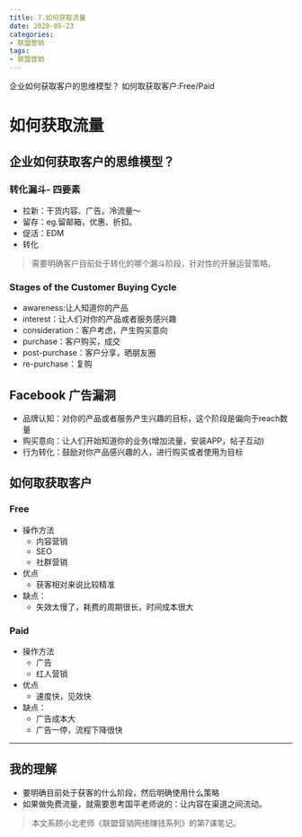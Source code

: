 ```yaml
---
title: 7.如何获取流量
date: 2020-05-23
categories:
- 联盟营销
tags:
- 联盟营销
---
```

企业如何获取客户的思维模型？
如何取获取客户:Free/Paid
<!-- more -->

# 如何获取流量
## 企业如何获取客户的思维模型？
### 转化漏斗- 四要素
- 拉新：干货内容、广告。冷流量～
- 留存：eg.留邮箱，优惠、折扣。
- 促活：EDM
- 转化
> 需要明确客户目前处于转化的哪个漏斗阶段，针对性的开展运营策略。

### Stages of the Customer Buying Cycle
- awareness:让人知道你的产品
- interest：让人们对你的产品或者服务感兴趣
- consideration：客户考虑，产生购买意向
- purchase：客户购买，成交
- post-purchase：客户分享，晒朋友圈
- re-purchase：复购

## Facebook 广告漏洞
- 品牌认知：对你的产品或者服务产生兴趣的目标，这个阶段是偏向于reach数量
- 购买意向：让人们开始知道你的业务(增加流量，安装APP，帖子互动)
- 行为转化：鼓励对你产品感兴趣的人，进行购买或者使用为目标

## 如何取获取客户
### Free
- 操作方法
    - 内容营销
    - SEO
    - 社群营销
- 优点
    - 获客相对来说比较精准
- 缺点：
    - 失效太慢了，耗费的周期很长，时间成本很大

### Paid
- 操作方法
    - 广告
    - 红人营销
- 优点
    - 速度快，见效快
- 缺点：
    - 广告成本大
    - 广告一停，流程下降很快

---
## 我的理解
- 要明确目前处于获客的什么阶段，然后明确使用什么策略
- 如果做免费流量，就需要思考国平老师说的：让内容在渠道之间流动。

> 本文系顾小北老师《联盟营销网络赚钱系列》的第7课笔记。
